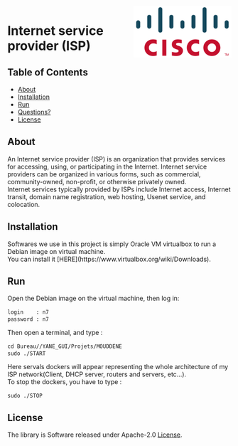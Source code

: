 <div class="logo"><img src="logo.png" width="220px" align="right"></div>

# Internet service provider (ISP)

## Table of Contents

- [About](#about)
- [Installation](#Installation)
- [Run](#run)
- [Questions?](#questions)
- [License](#license)

## About

<p>An Internet service provider (ISP) is an organization that provides services 
for accessing, using, or participating in the Internet. Internet service 
providers can be organized in various forms, such as commercial, 
community-owned, non-profit, or otherwise privately owned.<br>
Internet services typically provided by ISPs include Internet access, Internet 
transit, domain name registration, web hosting, Usenet service, and 
colocation.</p>

## Installation

<p>Softwares we use in this project is simply Oracle VM virtualbox to run a 
Debian image on virtual machine.<br>
You can install it [HERE](https://www.virtualbox.org/wiki/Downloads).</p> 

## Run

Open the Debian image on the virtual machine, then log in:

	login    : n7
	password : n7

Then open a terminal, and type :<br>

	cd Bureau//YANE_GUI/Projets/MOUDDENE
	sudo ./START

Here servals dockers will appear representing the whole architecture of my ISP 
network(Client, DHCP server, routers and servers, etc...).<br>
To stop the dockers, you have to type :<br>

	sudo ./STOP

## License

The library is Software released under Apache-2.0 [License](LICENSE.txt).
